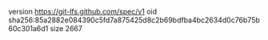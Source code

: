 version https://git-lfs.github.com/spec/v1
oid sha256:85a2882e084390c5fd7a875425d8c2b69bdfba4bc2634d0c76b75b60c301a6d1
size 2667
